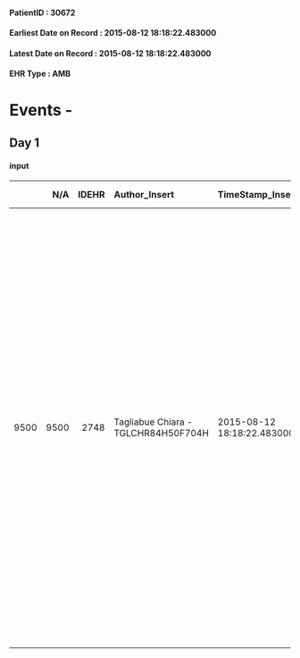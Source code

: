 
#### PatientID : 30672
#### Earliest Date on Record : 2015-08-12 18:18:22.483000
#### Latest Date on Record : 2015-08-12 18:18:22.483000
#### EHR Type : AMB

# Events - 

## Day 1

#### input
|      |    N/A |   IDEHR | Author_Insert                       | TimeStamp_Insert           | EHRType   |   PatientID |   IDDigitalSignDocument | persone_vicine   |   Unnamed: 0_x.1 |   IDANAMNESI_SOCIALE | Patient   | FamigliaAltro   | Paziente_T   | FamigliaAltro_T   |   Non_Rilevabile_x.1 | Note_Non_Rilevabile_x.1   | opt_Problemi   | chk_contr_sintomi   | opt_paziente_a   | opt_famiglia_a   | opt_adeguatezza   | ds_note_ad                                                                                                                                                               | ds_note_con                                                                                       | opt_presente_assente   | Caregiver_principale   | opt_capacita     | opt_necessario   | opt_presente   | opt_risorse_ec   | opt_paziente_psi   | opt_Ins_vol   | ds_note_prio                                                                                                                                                                                                                                                                                                                                                                                                                      | opt_esenzione   | opt_inv_civile   | Needs               | Domestic partnership   | opt_disponibilita_f   | opt_indennita_acc   | opt_legge   | opt_famiglia_psi   | opt_disponibilit_paz   |
|-----:|-------:|--------:|:------------------------------------|:---------------------------|:----------|------------:|------------------------:|:-----------------|-----------------:|---------------------:|:----------|:----------------|:-------------|:------------------|---------------------:|:--------------------------|:---------------|:--------------------|:-----------------|:-----------------|:------------------|:-------------------------------------------------------------------------------------------------------------------------------------------------------------------------|:--------------------------------------------------------------------------------------------------|:-----------------------|:-----------------------|:-----------------|:-----------------|:---------------|:-----------------|:-------------------|:--------------|:----------------------------------------------------------------------------------------------------------------------------------------------------------------------------------------------------------------------------------------------------------------------------------------------------------------------------------------------------------------------------------------------------------------------------------|:----------------|:-----------------|:--------------------|:-----------------------|:----------------------|:--------------------|:------------|:-------------------|:-----------------------|
| 9500 |   9500 |    2748 | Tagliabue Chiara - TGLCHR84H50F704H | 2015-08-12 18:18:22.483000 | AMB       |       30672 |                  118186 | N/A              |             1221 |                  799 | Si#1      | Si#1            | Si#1         | Si#1              |                    0 | NR                        | No#0           | controllo sintomi#0 | Congruenti#1     | Congruenti#1     | Si#1              | Pap√† mamma presenti in Italia, hanno una buona rete di aiuto composta da amici della paziente conosciuti in Italia e la comunit√† dei Testimoni di Geova di riferimento | La paziente, temporaneamente presente in Italia era alloggiata c/o un'amica a San Donato Milanese | Presente#1             | mum                    | Incrementabile#1 | No#0             | No#0           | Da valutare#2    | No#0               | No#0          | Paziente ricoverata c/o IEO, gli oncologi non la ritengono pi√π candidabile ad alcun trattamento attivo. Il desiderio della paziente sarebbe quello di tornare al domicilio ma per problemi logistici (paziente straniera, in Italia con permesso di soggiorno per cure mediche che non da diritto all'iscrizione al SSN) l'unica possibilit√† di prosecuzione delle cure attualmente praticabile √® il trasferimento in hospice. | No#0            | No#0             | Clinici#0;Sociali#1 | Altro#4                | No#0                  | No#0                | No#0        | No#0               | No#0                   |


